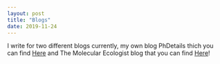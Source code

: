 ```yaml
---
layout: post
title: "Blogs"
date: 2019-11-24
---
```


I write for two different blogs currently, my own blog PhDetails thich you can find [Here](http://phdetails.blogspot.com) and The Molecular Ecologist blog that you can find [Here](http://https://www.molecularecologist.com/)!
